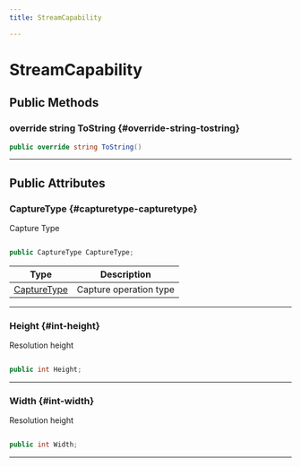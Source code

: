 ```yaml
---
title: StreamCapability

---
```


# StreamCapability










## Public Methods

### override string ToString {#override-string-tostring}

```csharp
public override string ToString()
```






-----------

## Public Attributes

### CaptureType {#capturetype-capturetype}

Capture Type 

```csharp

public CaptureType CaptureType;

```

| Type | Description  | 
|--|--|
| [CaptureType](/versioned_docs/version-14-Jun-2023/unity-api/api/UnityEngine.XR.MagicLeap/MLCameraBase/UnityEngine.XR.MagicLeap.MLCameraBase.md#enums-capturetype) | Capture operation type  |





-----------

### Height {#int-height}

Resolution height 

```csharp

public int Height;

```






-----------

### Width {#int-width}

Resolution height 

```csharp

public int Width;

```






-----------


